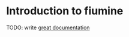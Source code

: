 # Introduction to fiumine

TODO: write [great documentation](http://jacobian.org/writing/great-documentation/what-to-write/)
